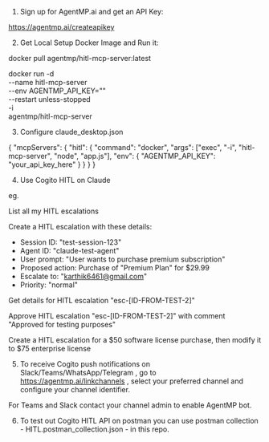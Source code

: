 1) Sign up for AgentMP.ai and get an API Key:

https://agentmp.ai/createapikey

2) Get Local Setup Docker Image and Run it:

docker pull agentmp/hitl-mcp-server:latest

docker run -d \
  --name hitl-mcp-server \
  --env AGENTMP_API_KEY="<YOUR AGENTMP API KEY>" \
  --restart unless-stopped \
  -i \
  agentmp/hitl-mcp-server

  3) Configure claude_desktop.json

  {
  "mcpServers": {
    "hitl": {
      "command": "docker",
      "args": ["exec", "-i", "hitl-mcp-server", "node", "app.js"],
      "env": {
        "AGENTMP_API_KEY": "your_api_key_here"
      }
    }
  }
}

4) Use Cogito HITL on Claude

eg. 

List all my HITL escalations

Create a HITL escalation with these details:
- Session ID: "test-session-123"  
- Agent ID: "claude-test-agent"
- User prompt: "User wants to purchase premium subscription"
- Proposed action: Purchase of "Premium Plan" for $29.99
- Escalate to: "karthik6461@gmail.com"
- Priority: "normal"

Get details for HITL escalation "esc-[ID-FROM-TEST-2]"


Approve HITL escalation "esc-[ID-FROM-TEST-2]" with comment "Approved for testing purposes"

Create a HITL escalation for a $50 software license purchase, then modify it to $75 enterprise license

5) To receive Cogito push notifications on Slack/Teams/WhatsApp/Telegram , go to https://agentmp.ai/linkchannels , select your preferred channel and configure your channel identifier. 

For Teams and Slack contact your channel admin to enable AgentMP bot.

6) To test out Cogito HITL API on postman you can use postman collection - HITL.postman_collection.json - in this repo.
